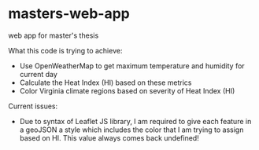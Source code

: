 # masters-web-app
web app for master's thesis

What this code is trying to achieve:
- Use OpenWeatherMap to get maximum temperature and humidity for current day
- Calculate the Heat Index (HI) based on these metrics
- Color Virginia climate regions based on severity of Heat Index (HI)

Current issues:
- Due to syntax of Leaflet JS library, I am required to give each feature in a geoJSON a style which includes the color that I am trying to assign based on HI. This value always comes back undefined!

